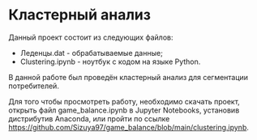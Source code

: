 # Кластерный анализ
Данный проект состоит из следующих файлов:
* Леденцы.dat - обрабатываемые данные;
* Clustering.ipynb - ноутбук с кодом на языке Python.

В данной работе был проведён кластерный анализ для сегментации потребителей.

Для того чтобы просмотреть работу, необходимо скачать проект, открыть файл game_balance.ipynb в Jupyter Notebooks, установив дистрибутив Anaconda, или пройти по ссылке https://github.com/Sizuya97/game_balance/blob/main/clustering.ipynb.
